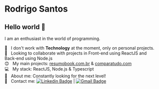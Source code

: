 # Rodrigo Santos

## Hello world 👋
I am an enthusiast in the world of programming.

 :rocket:  &nbsp; I don't work with **Technology** at the moment, only on personal projects.
 <br/> :purple_heart: &nbsp; Looking to collaborate with projects in Front-end using ReactJS and Back-end using Node.js 
 <br/> :blush: &nbsp; My main projects: [resumobook.com.br](https://resumobook.com.br) & [comparatudo.com](https://comparatudo.com)
 <br/> :computer: &nbsp; My stack: ReactJS, Node.js & Typescript
 <br/> 💬  &nbsp; About me: Constantly looking for the next level!
 <br/> :email: &nbsp; Contact me: [![Linkedin Badge](https://img.shields.io/badge/-RodrigoSantos-blue?style=flat-square&logo=Linkedin&logoColor=white&link=https://www.linkedin.com/in/rodrigosaantos/)](https://www.linkedin.com/in/rodrigosaantos/) 
| 
[![Gmail Badge](https://img.shields.io/badge/-contato.rodrigosaantos@gmail.com-c14438?style=flat-square&logo=Gmail&logoColor=white&link=mailto:contato.rodrigosaantos@gmail.com)](mailto:contato.rodrigosaantos@gmail.com)

<!--
**RodrigoSaantos/RodrigoSaantos** is a ✨ _special_ ✨ repository because its `README.md` (this file) appears on your GitHub profile.

Here are some ideas to get you started:

- 🔭 I’m currently working on ...
- 🌱 I’m currently learning ...
- 👯 I’m looking to collaborate on ...
- 🤔 I’m looking for help with ...
- 💬 Ask me about ...
- 📫 How to reach me: ...
- 😄 Pronouns: ...
- ⚡ Fun fact: ...
-->
